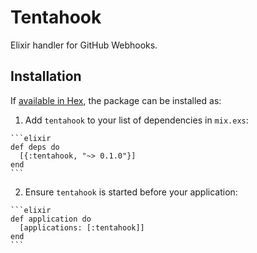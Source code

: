 # Tentahook

Elixir handler for GitHub Webhooks.

## Installation

If [available in Hex](https://hex.pm/docs/publish), the package can be installed as:

  1. Add `tentahook` to your list of dependencies in `mix.exs`:

    ```elixir
    def deps do
      [{:tentahook, "~> 0.1.0"}]
    end
    ```

  2. Ensure `tentahook` is started before your application:

    ```elixir
    def application do
      [applications: [:tentahook]]
    end
    ```
